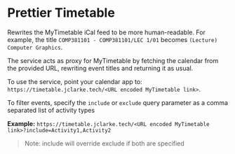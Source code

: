 # Prettier Timetable
Rewrites the MyTimetable iCal feed to be more human-readable. For example, the title `COMP381101 - COMP381101/LEC 1/01` becomes `(Lecture) Computer Graphics`.

The service acts as proxy for MyTimetable by fetching the calendar from the provided URL, rewriting event titles and returning it as usual. 

To use the service, point your calendar app to: `https://timetable.jclarke.tech/<URL encoded MyTimetable link>`.

To filter events, specify the `include` or `exclude` query parameter as a comma separated list of activity types

**Example:** `https://timetable.jclarke.tech/<URL encoded MyTimetable link>?include=Activity1,Activity2`
> Note: include will override exclude if both are specified